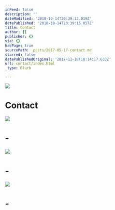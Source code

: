 ```yaml
---
inFeed: false
description: ''
dateModified: '2018-10-14T20:39:13.019Z'
datePublished: '2018-10-14T20:39:15.057Z'
title: Contact
author: []
publisher: {}
via: {}
hasPage: true
sourcePath: _posts/2017-05-17-contact.md
starred: false
datePublishedOriginal: '2017-11-10T18:14:17.633Z'
url: contact/index.html
_type: Blurb

---
```

![](https://the-grid-user-content.s3-us-west-2.amazonaws.com/6b540b87-8378-475a-bda7-d35cb83955da.jpg)

# **Contact**
![](https://the-grid-user-content.s3-us-west-2.amazonaws.com/e2166030-7b15-4303-83e6-b2d6cce4960a.png)

# -
![](https://s3-us-west-2.amazonaws.com/the-grid-img/p/a5d8972efebce77bcf7747aa6d4ff2015c35e8f2.png)

# -
![](https://the-grid-user-content.s3-us-west-2.amazonaws.com/bf65b7c0-fcc3-4a81-aa34-34f46fcd1cd1.png)

# -